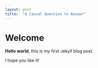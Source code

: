 ```yaml
---
layout: post
title:  "A Causal Question to Answer"
---
```


# Welcome

**Hello world**, this is my first Jekyll blog post.

I hope you like it!
